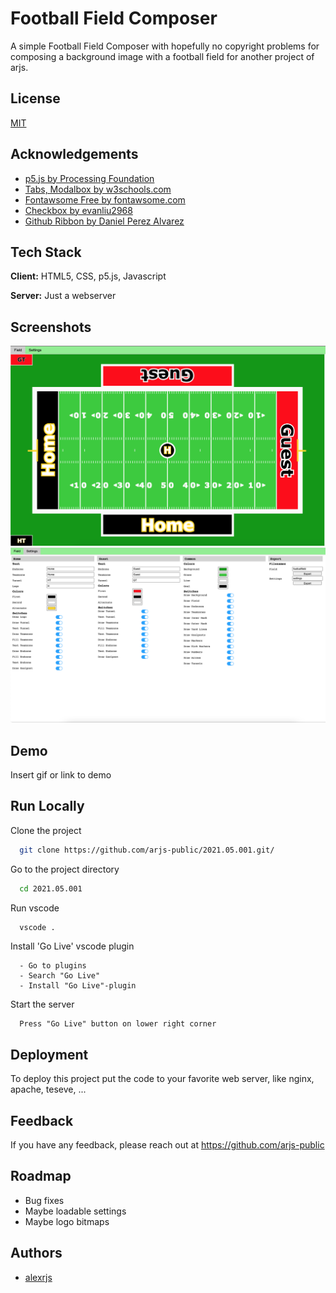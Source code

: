 
# Football Field Composer

A simple Football Field Composer with hopefully no copyright problems for composing a background image with a football field for another project of arjs.


## License

[MIT](https://choosealicense.com/licenses/mit/)

  
## Acknowledgements

 - [p5.js by Processing Foundation](https://p5js.org/)
 - [Tabs, Modalbox by w3schools.com](https://www.w3schools.com/)
 - [Fontawsome Free by fontawsome.com](https://fontawesome.com/)
 - [Checkbox by evanliu2968](https://github.com/EvanLiu2968/el-checkbox/)
 - [Github Ribbon by Daniel Perez Alvarez](https://www.unindented.org/blog/github-ribbon-using-css-transforms/)


  
## Tech Stack

**Client:** HTML5, CSS, p5.js, Javascript

**Server:** Just a webserver

  
## Screenshots

![App Screenshot - Field](docs/images/field.png)
![App Screenshot - Settings](docs/images/settings.png)

  
## Demo

Insert gif or link to demo

  
## Run Locally

Clone the project

```bash
  git clone https://github.com/arjs-public/2021.05.001.git/
```

Go to the project directory

```bash
  cd 2021.05.001
```

Run vscode

```bash
  vscode .
```

Install 'Go Live' vscode plugin

```vscode
  - Go to plugins
  - Search "Go Live"
  - Install "Go Live"-plugin
```

Start the server

```vscode
  Press "Go Live" button on lower right corner
```

  
## Deployment

To deploy this project put the code to your favorite web server, like nginx, apache, teseve, ...

  
## Feedback

If you have any feedback, please reach out at https://github.com/arjs-public

  
## Roadmap

- Bug fixes
- Maybe loadable settings
- Maybe logo bitmaps

  
## Authors

- [alexrjs](https://github.com/arjs-public)

  